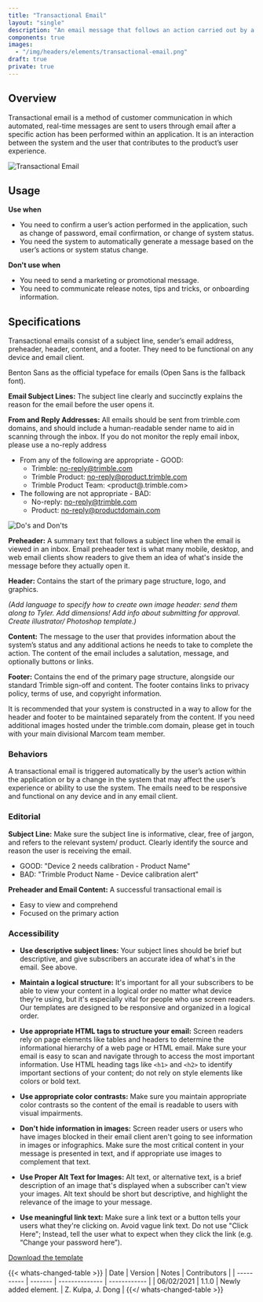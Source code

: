 ```yaml
---
title: "Transactional Email"
layout: "single"
description: "An email message that follows an action carried out by a subscriber or user."
components: true
images:
  - "/img/headers/elements/transactional-email.png"
draft: true
private: true
---
```


## Overview

Transactional email is a method of customer communication in which automated, real-time messages are sent to users through email after a specific action has been performed within an application. It is an interaction between the system and the user that contributes to the product’s user experience.

![Transactional Email](/img/email-template.png)

## Usage

**Use when**

- You need to confirm a user’s action performed in the application, such as change of password, email confirmation, or change of system status.
- You need the system to automatically generate a message based on the user’s actions or system status change.

**Don't use when**

- You need to send a marketing or promotional message.
- You need to communicate release notes, tips and tricks, or onboarding information.

## Specifications

Transactional emails consist of a subject line, sender’s email address, preheader, header, content, and a footer. They need to be functional on any device and email client.

Benton Sans as the official typeface for emails (Open Sans is the fallback font).

**Email Subject Lines:** The subject line clearly and succinctly explains the reason for the email before the user opens it.

**From and Reply Addresses:** All emails should be sent from trimble.com domains, and should include a human-readable sender name to aid in scanning through the inbox. If you do not monitor the reply email inbox, please use a no-reply address

- From any of the following are appropriate - GOOD:
  - Trimble: <no-reply@trimble.com>
  - Trimble Product: <no-reply@product.trimble.com>
  - Trimble Product Team: <product@.trimble.com>
- The following are not appropriate - BAD:
  - No-reply: <no-reply@trimble.com>
  - Product: <no-reply@productdomain.com>

![Do's and Don'ts](/img/email-address-dos-donts.png)

**Preheader:** A summary text that follows a subject line when the email is viewed in an inbox. Email preheader text is what many mobile, desktop, and web email clients show readers to give them an idea of what's inside the message before they actually open it.

**Header:** Contains the start of the primary page structure, logo, and graphics.

*(Add language to specify how to create own image header: send them along to Tyler. Add dimensions! Add info about submitting for approval. Create illustrator/ Photoshop template.)*

**Content:** The message to the user that provides information about the system’s status and any additional actions he needs to take to complete the action. The content of the email includes a salutation, message, and optionally buttons or links.

**Footer:** Contains the end of the primary page structure, alongside our standard Trimble sign-off and content. The footer contains links to privacy policy, terms of use, and copyright information.

It is recommended that your system is constructed in a way to allow for the header and footer to be maintained separately from the content. If you need additional images hosted under the trimble.com domain, please get in touch with your main divisional Marcom team member.


### Behaviors

A transactional email is triggered automatically by the user’s action within the application or by a change in the system that may affect the user’s experience or ability to use the system. The emails need to be responsive and functional on any device and in any email client.

### Editorial

**Subject Line:** Make sure the subject line is informative, clear, free of jargon, and refers to the relevant system/ product. Clearly identify the source and reason the user is receiving the email.
- GOOD: "Device 2 needs calibration - Product Name"
- BAD: "Trimble Product Name - Device calibration alert"

**Preheader and Email Content:**
A successful transactional email is
- Easy to view and comprehend
- Focused on the primary action

### Accessibility

- **Use descriptive subject lines:** Your subject lines should be brief but descriptive, and give subscribers an accurate idea of what's in the email. See above.

- **Maintain a logical structure:** It's important for all your subscribers to be able to view your content in a logical order no matter what device they're using, but it's especially vital for people who use screen readers. Our templates are designed to be responsive and organized in a logical order.

- **Use appropriate HTML tags to structure your email:** Screen readers rely on page elements like tables and headers to determine the informational hierarchy of a web page or HTML email. Make sure your email is easy to scan and navigate through to access the most important information. Use HTML heading tags like `<h1>` and `<h2>` to identify important sections of your content; do not rely on style elements like colors or bold text.

- **Use appropriate color contrasts:** Make sure you maintain appropriate color contrasts so the content of the email is readable to users with visual impairments.

- **Don't hide information in images:** Screen reader users or users who have images blocked in their email client aren't going to see information in images or infographics. Make sure the most critical content in your message is presented in text, and if appropriate use images to complement that text.

- **Use Proper Alt Text for Images:** Alt text, or alternative text, is a brief description of an image that's displayed when a subscriber can't view your images. Alt text should be short but descriptive, and highlight the relevance of the image to your message.

- **Use meaningful link text:** Make sure a link text or a button tells your users what they're clicking on. Avoid vague link text. Do not use "Click Here"; Instead, tell the user what to expect when they click the link (e.g. “Change your password here”).

<a href="/email/transactional-email.html" target="_blank" class="btn btn-primary mb-1" download>
Download the template
</a>


{{< whats-changed-table >}}
| Date       | Version | Notes          | Contributors |
| ---------- | ------- | -------------- | ------------ |
| 06/02/2021 | 1.1.0   | Newly added element. | Z. Kulpa, J. Dong |
{{</ whats-changed-table >}}
